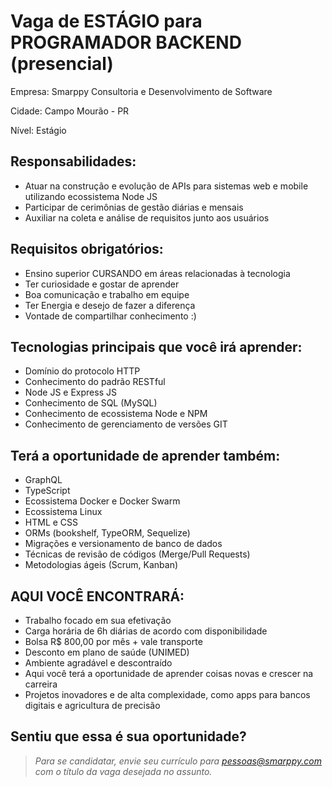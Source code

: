 # Vaga de ESTÁGIO para PROGRAMADOR BACKEND (presencial)

Empresa: Smarppy Consultoria e Desenvolvimento de Software

Cidade: Campo Mourão - PR

Nível: Estágio

## Responsabilidades:

- Atuar na construção e evolução de APIs para sistemas web e mobile utilizando ecossistema Node JS
- Participar de cerimônias de gestão diárias e mensais 
- Auxiliar na coleta e análise de requisitos junto aos usuários

## Requisitos obrigatórios:

- Ensino superior CURSANDO em áreas relacionadas à tecnologia
- Ter curiosidade e gostar de aprender
- Boa comunicação e trabalho em equipe
- Ter Energia e desejo de fazer a diferença
- Vontade de compartilhar conhecimento :)

## Tecnologias principais que você irá aprender:

- Domínio do protocolo HTTP
- Conhecimento do padrão RESTful
- Node JS e Express JS
- Conhecimento de SQL (MySQL)
- Conhecimento de ecossistema Node e NPM
- Conhecimento de gerenciamento de versões GIT

## Terá a oportunidade de aprender também: 

- GraphQL
- TypeScript
- Ecossistema Docker e Docker Swarm
- Ecossistema Linux
- HTML e CSS
- ORMs (bookshelf, TypeORM, Sequelize)
- Migrações e versionamento de banco de dados
- Técnicas de revisão de códigos (Merge/Pull Requests)
- Metodologias ágeis (Scrum, Kanban)

## AQUI VOCÊ ENCONTRARÁ:

- Trabalho focado em sua efetivação
- Carga horária de 6h diárias de acordo com disponibilidade
- Bolsa R$ 800,00 por mês + vale transporte
- Desconto em plano de saúde (UNIMED)
- Ambiente agradável e descontraído
- Aqui você terá a oportunidade de aprender coisas novas e crescer na carreira
- Projetos inovadores e de alta complexidade, como apps para bancos digitais e agricultura de precisão

## Sentiu que essa é sua oportunidade?

> _Para se candidatar, envie seu currículo para [pessoas@smarppy.com](mailto:pessoas@smarppy.com) com o título da vaga desejada no *assunto*._
